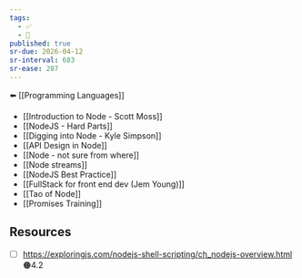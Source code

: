 ```yaml
---
tags:
  - ✅
  - 🧭
published: true
sr-due: 2026-04-12
sr-interval: 683
sr-ease: 287
---
```


⬅️ [[Programming Languages]]
- [[Introduction to Node - Scott Moss]]
- [[NodeJS - Hard Parts]]
- [[Digging into Node - Kyle Simpson]]
- [[API Design in Node]]
- [[Node - not sure from where]]
- [[Node streams]]
- [[NodeJS Best Practice]]
- [[FullStack for front end dev (Jem Young)]]
- [[Tao of Node]]
- [[Promises Training]]

## Resources
- [ ] https://exploringjs.com/nodejs-shell-scripting/ch_nodejs-overview.html 🟠4.2


